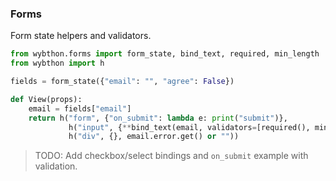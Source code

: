 ### Forms

Form state helpers and validators.

```python
from wybthon.forms import form_state, bind_text, required, min_length
from wybthon import h

fields = form_state({"email": "", "agree": False})

def View(props):
    email = fields["email"]
    return h("form", {"on_submit": lambda e: print("submit")},
             h("input", {**bind_text(email, validators=[required(), min_length(3)])}),
             h("div", {}, email.error.get() or ""))
```

> TODO: Add checkbox/select bindings and `on_submit` example with validation.
